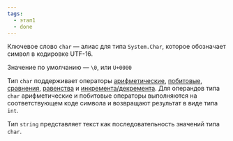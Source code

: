 ```yaml
---
tags:
  - этап1
  - done
---
```

Ключевое слово `char`  — алиас для типа `System.Char`, которое обозначает символ в кодировке UTF-16.

Значение по умолчанию — `\0`, или `U+0000`

Тип `char` поддерживает операторы [арифметические](Арифметические%20операторы.md), [побитовые](Побитовые%20операторы), [сравнения](Операторы%20сравнения.md), [равенства](Оператор%20равенства.md) и [инкремента/декремента](Инкремент%20и%20декремент.md). Для операндов типа `char` арифметические и побитовые операторы выполняются на соответствующем коде символа и возвращают результат в виде типа `int`.

Тип `string` представляет текст как последовательность значений типа `char`.
